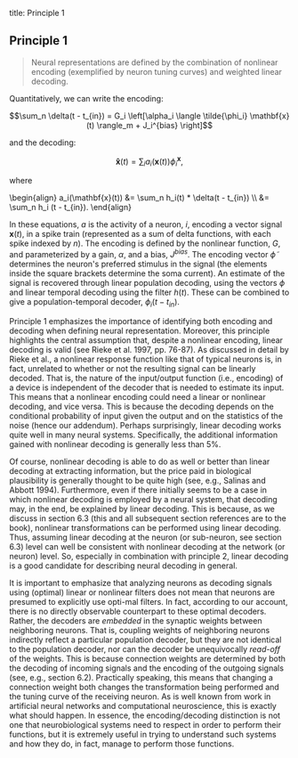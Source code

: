 title: Principle 1

## Principle 1

> Neural representations are defined by the combination of nonlinear
> encoding (exemplified by neuron tuning curves) and weighted linear
> decoding.

Quantitatively, we can write the encoding:

$$\sum_n \delta(t - t_{in}) = G_i \left[\alpha_i \langle
  \tilde{\phi_i} \mathbf{x}(t) \rangle_m + J_i^{bias} \right]$$

and the decoding:

$$\mathbf{\hat{x}}(t) = \sum_i a_i(\mathbf{x}(t)) \phi_i^{\mathbf{x}},$$

where

\begin{align}
  a_i(\mathbf{x}(t)) &= \sum_n h_i(t) * \delta(t - t_{in}) \\\\
  &= \sum_n h_i (t - t_{in}).
\end{align}

In these equations,
$a$ is the activity of a neuron, $i$,
encoding a vector signal $\mathbf{x}(t)$,
in a spike train
(represented as a sum of delta functions,
with each spike indexed by $n$).
The encoding is defined by the nonlinear function,
$G$, and parameterized by a gain, $\alpha$, and a bias, $J^{bias}$.
The encoding vector $\tilde{\phi}$
determines the neuron's preferred stimulus in the signal
(the elements inside the square brackets determine the soma current).
An estimate of the signal
is recovered through linear population decoding,
using the vectors $\phi$ and linear temporal decoding
using the filter $h(t)$.
These can be combined to give a population-temporal decoder,
$\phi_i(t - t_{in})$.

Principle 1 emphasizes the importance of identifying both encoding and
decoding when defining neural representation. Moreover, this principle
highlights the central assumption that, despite a nonlinear encoding, linear
decoding is valid (see Rieke et al. 1997, pp. 76-87). As discussed in detail
by Rieke et al., a nonlinear response function like that of typical neurons
is, in fact, unrelated to whether or not the resulting signal can be linearly
decoded. That is, the nature of the input/output function (i.e., encoding) of
a device is independent of the decoder that is needed to estimate its input.
This means that a nonlinear encoding could need a linear or nonlinear
decoding, and vice versa. This is because the decoding depends on the
conditional probability of input given the output and on the statistics of the
noise (hence our addendum). Perhaps surprisingly, linear decoding works quite
well in many neural systems. Specifically, the additional information gained
with nonlinear decoding is generally less than 5%.

Of course, nonlinear decoding is able to do as well or better than linear
decoding at extracting information, but the price paid in biological
plausibility is generally thought to be quite high (see, e.g., Salinas and
Abbott 1994). Furthermore, even if there initially seems to be a case in which
nonlinear decoding is employed by a neural system, that decoding may, in the
end, be explained by linear decoding. This is because, as we discuss in
section 6.3 (this and all subsequent section references are to the book),
nonlinear transformations can be performed using linear decoding. Thus,
assuming linear decoding at the neuron (or sub-neuron, see section 6.3) level
can well be consistent with nonlinear decoding at the network (or neuron)
level. So, especially in combination with principle 2, linear decoding is a
good candidate for describing neural decoding in general.

It is important to emphasize that analyzing neurons as decoding signals using
(optimal) linear or nonlinear filters does not mean that neurons are presumed
to explicitly use opti-mal filters. In fact, according to our account, there
is no directly observable counterpart to these optimal decoders. Rather, the
decoders are *embedded* in the synaptic weights between neighboring neurons.
That is, coupling weights of neighboring neurons indirectly reflect a
particular population decoder, but they are not identical to the population
decoder, nor can the decoder be unequivocally *read-off* of the weights. This
is because connection weights are determined by both the decoding of incoming
signals and the encoding of the outgoing signals (see, e.g., section 6.2).
Practically speaking, this means that changing a connection weight both
changes the transformation being performed and the tuning curve of the
receiving neuron. As is well known from work in artificial neural networks and
computational neuroscience, this is exactly what should happen. In essence,
the encoding/decoding distinction is not one that neurobiological systems need
to respect in order to perform their functions, but it is extremely useful in
trying to understand such systems and how they do, in fact, manage to perform
those functions.
